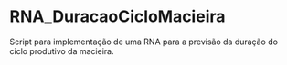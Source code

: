 # RNA_DuracaoCicloMacieira
Script para implementação de uma RNA para a previsão da duração do ciclo produtivo da macieira.
